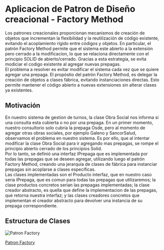 # Aplicacion de Patron de Diseño creacional - Factory Method  

Los patrones creacionales proporcionan mecanismos de creación de objetos que incrementan la flexibilidad y la reutilización de código existente, evitando el acoplamiento rígido entre códigos y objetos. En particular, el patrón Factory Method permite que el sistema este abierto a la extensión pero cerrado a la modificacion, lo que se relaciona directamente con el principio SOLID de abierto/cerrado. Gracias a esta estrategia, se evita modiciar el codigo existente al agregar nuevas prepagas.     
El problema a resolver es evitar modificar el sistema cada vez que se quiere agregar una prepaga. El propóstio del patrón Factory Method, es delegar la creación de objetos a clases fábrica, evitando instanciaciones directas. Esto permite mantener el código abierto a nuevas extensiones sin alterar clases ya existentes.  
## Motivación  
En nuestro sistema de gestion de turnos, la clase Obra Social nos informa si una consulta esta cubierta o no por una prepaga. En un primer momento, nuestro consultorio solo cubria la prepaga Osde, pero al momento de agregar otras obras sociales, por ejemplo Galeno y SancorSalud, observamos el problema en nuestro sistema. Es por ello, que al intentar modificar la clase Obra Social para ir agregando mas prepagas, se rompe el principio abierto cerrado de los principios Solid.   
Por lo tanto, se definió una interfaz IPrepaga que es implementada por todas las prepagas que se deseen agregar, utilizando luego el patrón Factory Method, creando una jerarquía de clases de fábrica para instanciar prepagas sin acoplarse a clases específicas.  
Las clases implementadas son el Producto interfaz, que en nuestro caso seria IPrepaga, que es comun para todas las prepagas que utilizaremos; la clase productos concretos serian las prepagas implementadas; la clase creador abstracto, es quella que define la implementacion de las prepagas, que retorna nuestra interfaz; y las clases creadores concretos que implementan el creador abstracto para devolver una instancia de su prepaga correspondiente.

## Estructura de Clases
![Patron Factory](https://github.com/user-attachments/assets/c53fd822-cf9c-475c-ac8f-7af57d9d6380)

[Patron Factory](https://drive.google.com/file/d/12C6U1ze_WPSeH8dh97WdoLF5G0WzcMIC/view?usp=sharing)




